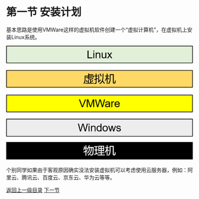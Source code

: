 # 第一节 安装计划

基本思路是使用VMWare这样的虚拟机软件创建一个“虚拟计算机”，在虚拟机上安装Linux系统。

![images](./images/img001.png)

个别同学如果由于客观原因确实没法安装虚拟机可以考虑使用云服务器，例如：阿里云、腾讯云、百度云、京东云、华为云等等。

[返回上一级目录](index.html)&nbsp;[下一节](verse02.html)